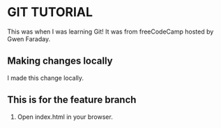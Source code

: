 # GIT TUTORIAL

This was when I was learning Git!
It was from freeCodeCamp hosted by Gwen Faraday.

## Making changes locally

I made this change locally. 

## This is for the feature branch

1. Open index.html in your browser. 